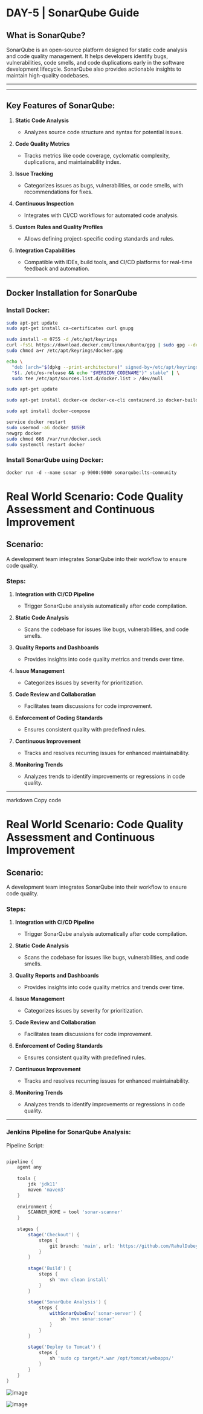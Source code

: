 # DAY-5 | SonarQube Guide

## What is SonarQube?

SonarQube is an open-source platform designed for static code analysis and code quality management. It helps developers identify bugs, vulnerabilities, code smells, and code duplications early in the software development lifecycle. SonarQube also provides actionable insights to maintain high-quality codebases.

---
---
## Key Features of SonarQube:

1. **Static Code Analysis**  
   - Analyzes source code structure and syntax for potential issues.
   
2. **Code Quality Metrics**  
   - Tracks metrics like code coverage, cyclomatic complexity, duplications, and maintainability index.

3. **Issue Tracking**  
   - Categorizes issues as bugs, vulnerabilities, or code smells, with recommendations for fixes.

4. **Continuous Inspection**  
   - Integrates with CI/CD workflows for automated code analysis.

5. **Custom Rules and Quality Profiles**  
   - Allows defining project-specific coding standards and rules.

6. **Integration Capabilities**  
   - Compatible with IDEs, build tools, and CI/CD platforms for real-time feedback and automation.

---

## Docker Installation for SonarQube

### Install Docker:
```bash
sudo apt-get update
sudo apt-get install ca-certificates curl gnupg

sudo install -m 0755 -d /etc/apt/keyrings
curl -fsSL https://download.docker.com/linux/ubuntu/gpg | sudo gpg --dearmor -o /etc/apt/keyrings/docker.gpg
sudo chmod a+r /etc/apt/keyrings/docker.gpg

echo \
  "deb [arch="$(dpkg --print-architecture)" signed-by=/etc/apt/keyrings/docker.gpg] https://download.docker.com/linux/ubuntu \
  "$(. /etc/os-release && echo "$VERSION_CODENAME")" stable" | \
  sudo tee /etc/apt/sources.list.d/docker.list > /dev/null

sudo apt-get update

sudo apt-get install docker-ce docker-ce-cli containerd.io docker-buildx-plugin docker-compose-plugin

sudo apt install docker-compose

service docker restart
sudo usermod -aG docker $USER
newgrp docker
sudo chmod 666 /var/run/docker.sock
sudo systemctl restart docker
```

### Install SonarQube using Docker:
```
docker run -d --name sonar -p 9000:9000 sonarqube:lts-community
```
# Real World Scenario: Code Quality Assessment and Continuous Improvement

## Scenario:
A development team integrates SonarQube into their workflow to ensure code quality.

### Steps:

1. **Integration with CI/CD Pipeline**  
   - Trigger SonarQube analysis automatically after code compilation.

2. **Static Code Analysis**  
   - Scans the codebase for issues like bugs, vulnerabilities, and code smells.

3. **Quality Reports and Dashboards**  
   - Provides insights into code quality metrics and trends over time.

4. **Issue Management**  
   - Categorizes issues by severity for prioritization.

5. **Code Review and Collaboration**  
   - Facilitates team discussions for code improvement.

6. **Enforcement of Coding Standards**  
   - Ensures consistent quality with predefined rules.

7. **Continuous Improvement**  
   - Tracks and resolves recurring issues for enhanced maintainability.

8. **Monitoring Trends**  
   - Analyzes trends to identify improvements or regressions in code quality.

---


markdown
Copy code
# Real World Scenario: Code Quality Assessment and Continuous Improvement

## Scenario:
A development team integrates SonarQube into their workflow to ensure code quality.

### Steps:

1. **Integration with CI/CD Pipeline**  
   - Trigger SonarQube analysis automatically after code compilation.

2. **Static Code Analysis**  
   - Scans the codebase for issues like bugs, vulnerabilities, and code smells.

3. **Quality Reports and Dashboards**  
   - Provides insights into code quality metrics and trends over time.

4. **Issue Management**  
   - Categorizes issues by severity for prioritization.

5. **Code Review and Collaboration**  
   - Facilitates team discussions for code improvement.

6. **Enforcement of Coding Standards**  
   - Ensures consistent quality with predefined rules.

7. **Continuous Improvement**  
   - Tracks and resolves recurring issues for enhanced maintainability.

8. **Monitoring Trends**  
   - Analyzes trends to identify improvements or regressions in code quality.

---


### Jenkins Pipeline for SonarQube Analysis:
Pipeline Script:
```groovy

pipeline {
    agent any
    
    tools {
        jdk 'jdk11'
        maven 'maven3'
    }
    
    environment {
        SCANNER_HOME = tool 'sonar-scanner'
    }
    
    stages {
        stage('Checkout') {
            steps {
                git branch: 'main', url: 'https://github.com/RahulDubey-Devops/Petclinic-demo.git'
            }
        }
        
        stage('Build') {
            steps {
                sh 'mvn clean install'
            }
        }
        
        stage('SonarQube Analysis') {
            steps {
                withSonarQubeEnv('sonar-server') {
                    sh 'mvn sonar:sonar'
                }
            }
        }
        
        stage('Deploy to Tomcat') {
            steps {
                sh 'sudo cp target/*.war /opt/tomcat/webapps/'
            }
        }
    }
}
```
![image](https://github.com/user-attachments/assets/53a93f20-5c13-48e1-97b4-45756818ef70)

![image](https://github.com/user-attachments/assets/607b843e-93a3-4ecd-86c5-d709834bcb13)



